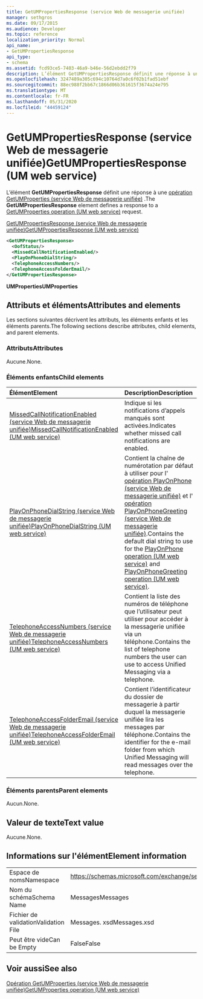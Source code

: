 ```yaml
---
title: GetUMPropertiesResponse (service Web de messagerie unifiée)
manager: sethgros
ms.date: 09/17/2015
ms.audience: Developer
ms.topic: reference
localization_priority: Normal
api_name:
- GetUMPropertiesResponse
api_type:
- schema
ms.assetid: fcd93ce5-7403-46a9-b46e-56d2ebdd2f79
description: L’élément GetUMPropertiesResponse définit une réponse à une opération GetUMProperties (service Web de messagerie unifiée).
ms.openlocfilehash: 3247489a305c694c10764d7a0c6f02b1fad51ebf
ms.sourcegitcommit: 88ec988f2bb67c1866d06b361615f3674a24e795
ms.translationtype: MT
ms.contentlocale: fr-FR
ms.lasthandoff: 05/31/2020
ms.locfileid: "44459124"
---
```

# <a name="getumpropertiesresponse-um-web-service"></a><span data-ttu-id="46408-103">GetUMPropertiesResponse (service Web de messagerie unifiée)</span><span class="sxs-lookup"><span data-stu-id="46408-103">GetUMPropertiesResponse (UM web service)</span></span>

<span data-ttu-id="46408-104">L’élément **GetUMPropertiesResponse** définit une réponse à une [opération GetUMProperties (service Web de messagerie unifiée)](getumproperties-operation-um-web-service.md) .</span><span class="sxs-lookup"><span data-stu-id="46408-104">The **GetUMPropertiesResponse** element defines a response to a [GetUMProperties operation (UM web service)](getumproperties-operation-um-web-service.md) request.</span></span> 
  
[<span data-ttu-id="46408-105">GetUMPropertiesResponse (service Web de messagerie unifiée)</span><span class="sxs-lookup"><span data-stu-id="46408-105">GetUMPropertiesResponse (UM web service)</span></span>](getumpropertiesresponse-um-web-service.md)
  
```xml
<GetUMPropertiesResponse>
  <OofStatus/>
  <MissedCallNotificationEnabled/>
  <PlayOnPhoneDialString/>
  <TelephoneAccessNumbers/>
  <TelephoneAccessFolderEmail/>
</GetUMPropertiesResponse>
```

 <span data-ttu-id="46408-106">**UMProperties**</span><span class="sxs-lookup"><span data-stu-id="46408-106">**UMProperties**</span></span>
## <a name="attributes-and-elements"></a><span data-ttu-id="46408-107">Attributs et éléments</span><span class="sxs-lookup"><span data-stu-id="46408-107">Attributes and elements</span></span>

<span data-ttu-id="46408-108">Les sections suivantes décrivent les attributs, les éléments enfants et les éléments parents.</span><span class="sxs-lookup"><span data-stu-id="46408-108">The following sections describe attributes, child elements, and parent elements.</span></span>
  
### <a name="attributes"></a><span data-ttu-id="46408-109">Attributs</span><span class="sxs-lookup"><span data-stu-id="46408-109">Attributes</span></span>

<span data-ttu-id="46408-110">Aucune.</span><span class="sxs-lookup"><span data-stu-id="46408-110">None.</span></span>
  
### <a name="child-elements"></a><span data-ttu-id="46408-111">Éléments enfants</span><span class="sxs-lookup"><span data-stu-id="46408-111">Child elements</span></span>

|<span data-ttu-id="46408-112">**Élément**</span><span class="sxs-lookup"><span data-stu-id="46408-112">**Element**</span></span>|<span data-ttu-id="46408-113">**Description**</span><span class="sxs-lookup"><span data-stu-id="46408-113">**Description**</span></span>|
|:-----|:-----|
|[<span data-ttu-id="46408-114">MissedCallNotificationEnabled (service Web de messagerie unifiée)</span><span class="sxs-lookup"><span data-stu-id="46408-114">MissedCallNotificationEnabled (UM web service)</span></span>](missedcallnotificationenabled-um-web-service.md) <br/> |<span data-ttu-id="46408-115">Indique si les notifications d’appels manqués sont activées.</span><span class="sxs-lookup"><span data-stu-id="46408-115">Indicates whether missed call notifications are enabled.</span></span>  <br/> |
|[<span data-ttu-id="46408-116">PlayOnPhoneDialString (service Web de messagerie unifiée)</span><span class="sxs-lookup"><span data-stu-id="46408-116">PlayOnPhoneDialString (UM web service)</span></span>](playonphonedialstring-um-web-service.md) <br/> |<span data-ttu-id="46408-117">Contient la chaîne de numérotation par défaut à utiliser pour l' [opération PlayOnPhone (service Web de messagerie unifiée)](playonphone-operation-um-web-service.md) et l' [opération PlayOnPhoneGreeting (service Web de messagerie unifiée)](playonphonegreeting-operation-um-web-service.md).</span><span class="sxs-lookup"><span data-stu-id="46408-117">Contains the default dial string to use for the [PlayOnPhone operation (UM web service)](playonphone-operation-um-web-service.md) and [PlayOnPhoneGreeting operation (UM web service)](playonphonegreeting-operation-um-web-service.md).</span></span>  <br/> |
|[<span data-ttu-id="46408-118">TelephoneAccessNumbers (service Web de messagerie unifiée)</span><span class="sxs-lookup"><span data-stu-id="46408-118">TelephoneAccessNumbers (UM web service)</span></span>](telephoneaccessnumbers-um-web-service.md) <br/> |<span data-ttu-id="46408-119">Contient la liste des numéros de téléphone que l’utilisateur peut utiliser pour accéder à la messagerie unifiée via un téléphone.</span><span class="sxs-lookup"><span data-stu-id="46408-119">Contains the list of telephone numbers the user can use to access Unified Messaging via a telephone.</span></span>  <br/> |
|[<span data-ttu-id="46408-120">TelephoneAccessFolderEmail (service Web de messagerie unifiée)</span><span class="sxs-lookup"><span data-stu-id="46408-120">TelephoneAccessFolderEmail (UM web service)</span></span>](telephoneaccessfolderemail-um-web-service.md) <br/> |<span data-ttu-id="46408-121">Contient l’identificateur du dossier de messagerie à partir duquel la messagerie unifiée lira les messages par téléphone.</span><span class="sxs-lookup"><span data-stu-id="46408-121">Contains the identifier for the e-mail folder from which Unified Messaging will read messages over the telephone.</span></span>  <br/> |
   
### <a name="parent-elements"></a><span data-ttu-id="46408-122">Éléments parents</span><span class="sxs-lookup"><span data-stu-id="46408-122">Parent elements</span></span>

<span data-ttu-id="46408-123">Aucun.</span><span class="sxs-lookup"><span data-stu-id="46408-123">None.</span></span>
  
## <a name="text-value"></a><span data-ttu-id="46408-124">Valeur de texte</span><span class="sxs-lookup"><span data-stu-id="46408-124">Text value</span></span>

<span data-ttu-id="46408-125">Aucune.</span><span class="sxs-lookup"><span data-stu-id="46408-125">None.</span></span>
  
## <a name="element-information"></a><span data-ttu-id="46408-126">Informations sur l'élément</span><span class="sxs-lookup"><span data-stu-id="46408-126">Element information</span></span>

|||
|:-----|:-----|
|<span data-ttu-id="46408-127">Espace de noms</span><span class="sxs-lookup"><span data-stu-id="46408-127">Namespace</span></span>  <br/> |https://schemas.microsoft.com/exchange/services/2006/messages  <br/> |
|<span data-ttu-id="46408-128">Nom du schéma</span><span class="sxs-lookup"><span data-stu-id="46408-128">Schema Name</span></span>  <br/> |<span data-ttu-id="46408-129">Messages</span><span class="sxs-lookup"><span data-stu-id="46408-129">Messages</span></span>  <br/> |
|<span data-ttu-id="46408-130">Fichier de validation</span><span class="sxs-lookup"><span data-stu-id="46408-130">Validation File</span></span>  <br/> |<span data-ttu-id="46408-131">Messages. xsd</span><span class="sxs-lookup"><span data-stu-id="46408-131">Messages.xsd</span></span>  <br/> |
|<span data-ttu-id="46408-132">Peut être vide</span><span class="sxs-lookup"><span data-stu-id="46408-132">Can be Empty</span></span>  <br/> |<span data-ttu-id="46408-133">False</span><span class="sxs-lookup"><span data-stu-id="46408-133">False</span></span>  <br/> |
   
## <a name="see-also"></a><span data-ttu-id="46408-134">Voir aussi</span><span class="sxs-lookup"><span data-stu-id="46408-134">See also</span></span>



[<span data-ttu-id="46408-135">Opération GetUMProperties (service Web de messagerie unifiée)</span><span class="sxs-lookup"><span data-stu-id="46408-135">GetUMProperties operation (UM web service)</span></span>](getumproperties-operation-um-web-service.md)

